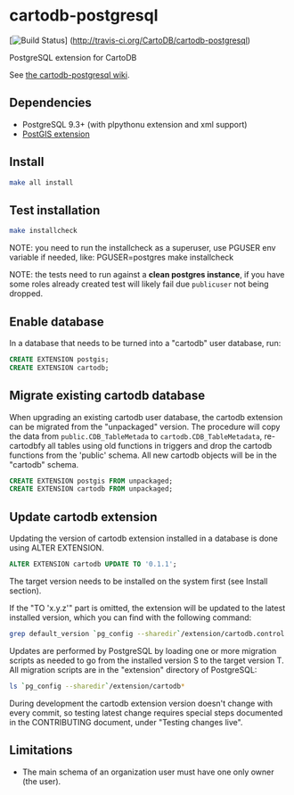 cartodb-postgresql
==================

[![Build Status](http://travis-ci.org/CartoDB/cartodb-postgresql.png)]
(http://travis-ci.org/CartoDB/cartodb-postgresql)

PostgreSQL extension for CartoDB

See [the cartodb-postgresql wiki](https://github.com/CartoDB/cartodb-postgresql/wiki).

Dependencies
------------

 * PostgreSQL 9.3+ (with plpythonu extension and xml support)
 * [PostGIS extension](http://postgis.net) 

Install
-------

```sh
make all install
```

Test installation
-----------------

```sh
make installcheck
```

NOTE: you need to run the installcheck as a superuser, use PGUSER
      env variable if needed, like: PGUSER=postgres make installcheck
      
NOTE: the tests need to run against a **clean postgres instance**, if you have some roles already created test will likely fail due `publicuser` not being dropped.

Enable database
---------------

In a database that needs to be turned into a "cartodb" user database, run:

```sql
CREATE EXTENSION postgis;
CREATE EXTENSION cartodb;
```

Migrate existing cartodb database
---------------------------------

When upgrading an existing cartodb user database, the cartodb extension
can be migrated from the "unpackaged" version. The procedure will copy
the data from ``public.CDB_TableMetada`` to ``cartodb.CDB_TableMetadata``,
re-cartodbfy all tables using old functions in triggers and drop the
cartodb functions from the 'public' schema. All new cartodb objects will
be in the "cartodb" schema.

```sql
CREATE EXTENSION postgis FROM unpackaged;
CREATE EXTENSION cartodb FROM unpackaged;
```

Update cartodb extension
------------------------

Updating the version of cartodb extension installed in a database
is done using ALTER EXTENSION.

```sql
ALTER EXTENSION cartodb UPDATE TO '0.1.1';
```

The target version needs to be installed on the system first
(see Install section).

If the "TO 'x.y.z'" part is omitted, the extension will be updated to the
latest installed version, which you can find with the following command:

```sh
grep default_version `pg_config --sharedir`/extension/cartodb.control
```

Updates are performed by PostgreSQL by loading one or more migration scripts
as needed to go from the installed version S to the target version T.
All migration scripts are in the "extension" directory of PostgreSQL:

```sh
ls `pg_config --sharedir`/extension/cartodb*
```

During development the cartodb extension version doesn't change with
every commit, so testing latest change requires special steps documented
in the CONTRIBUTING document, under "Testing changes live".

Limitations
-----------

- The main schema of an organization user must have one only owner (the user).
